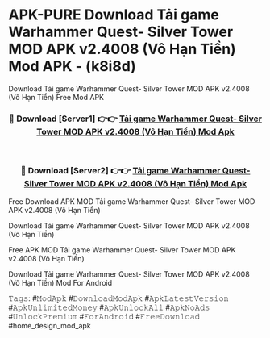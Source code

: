 # APK-PURE Download Tải game Warhammer Quest- Silver Tower MOD APK v2.4008 (Vô Hạn Tiền) Mod APK - (k8i8d)
Download Tải game Warhammer Quest- Silver Tower MOD APK v2.4008 (Vô Hạn Tiền) Free Mod APK

<div align="center">
<h3>🔴 Download [Server1] 👉👉 <a href="https://apk-comot.site?title=Tải_game_Warhammer_Quest-_Silver_Tower_MOD_APK_v2.4008_(Vô_Hạn_Tiền)">Tải game Warhammer Quest- Silver Tower MOD APK v2.4008 (Vô Hạn Tiền) Mod Apk</a></h3><br>

<h3>🔴 Download [Server2] 👉👉 <a href="https://apk-comot.site?title=Tải_game_Warhammer_Quest-_Silver_Tower_MOD_APK_v2.4008_(Vô_Hạn_Tiền)">Tải game Warhammer Quest- Silver Tower MOD APK v2.4008 (Vô Hạn Tiền) Mod Apk</a></h3>
</div>


Free Download APK MOD Tải game Warhammer Quest- Silver Tower MOD APK v2.4008 (Vô Hạn Tiền)

Download Tải game Warhammer Quest- Silver Tower MOD APK v2.4008 (Vô Hạn Tiền) 

Free APK MOD Tải game Warhammer Quest- Silver Tower MOD APK v2.4008 (Vô Hạn Tiền) 

Download Tải game Warhammer Quest- Silver Tower MOD APK v2.4008 (Vô Hạn Tiền) Mod For Android

𝚃𝚊𝚐𝚜: #𝙼𝚘𝚍𝙰𝚙𝚔 #𝙳𝚘𝚠𝚗𝚕𝚘𝚊𝚍𝙼𝚘𝚍𝙰𝚙𝚔 #𝙰𝚙𝚔𝙻𝚊𝚝𝚎𝚜𝚝𝚅𝚎𝚛𝚜𝚒𝚘𝚗 #𝙰𝚙𝚔𝚄𝚗𝚕𝚒𝚖𝚒𝚝𝚎𝚍𝙼𝚘𝚗𝚎𝚢 #𝙰𝚙𝚔𝚄𝚗𝚕𝚘𝚌𝚔𝙰𝚕𝚕 #𝙰𝚙𝚔𝙽𝚘𝙰𝚍𝚜 #𝚄𝚗𝚕𝚘𝚌𝚔𝙿𝚛𝚎𝚖𝚒𝚞𝚖 #𝙵𝚘𝚛𝙰𝚗𝚍𝚛𝚘𝚒𝚍 #𝙵𝚛𝚎𝚎𝙳𝚘𝚠𝚗𝚕𝚘𝚊𝚍 #home_design_mod_apk